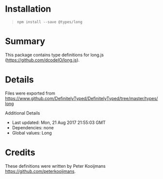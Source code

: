# Installation
> `npm install --save @types/long`

# Summary
This package contains type definitions for long.js (https://github.com/dcodeIO/long.js).

# Details
Files were exported from https://www.github.com/DefinitelyTyped/DefinitelyTyped/tree/master/types/long

Additional Details
 * Last updated: Mon, 21 Aug 2017 21:55:03 GMT
 * Dependencies: none
 * Global values: Long

# Credits
These definitions were written by Peter Kooijmans <https://github.com/peterkooijmans>.
